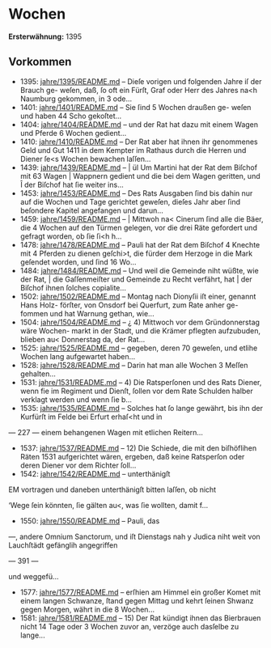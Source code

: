 # Wochen

**Ersterwähnung:** 1395

## Vorkommen
- 1395: [jahre/1395/README.md](../jahre/1395/README.md) – Dieſe vorigen und folgenden Jahre iſ der Brauch ge-
weſen, daß, ſo oft ein Fürſt, Graf oder Herr des Jahres
na<h Naumburg gekommen, in 3 ode...
- 1401: [jahre/1401/README.md](../jahre/1401/README.md) – Sie ſind 5 Wochen draußen ge-
weſen und haben 44 Scho gekoſtet...
- 1404: [jahre/1404/README.md](../jahre/1404/README.md) – und der Rat hat dazu mit einem
Wagen und Pferde 6 Wochen gedient...
- 1410: [jahre/1410/README.md](../jahre/1410/README.md) – Der Rat aber hat ihnen ihr genommenes
Geld und Gut 1411 in dem Kempter im Rathaus durch
die Herren und Diener ſe<s Wochen bewachen laſſen...
- 1439: [jahre/1439/README.md](../jahre/1439/README.md) – |
ül Um Martini hat der Rat dem Biſchof mit 63 Wagen
| Wappnern gedient und die bei dem Wagen geritten, und
Î der Biſchof hat ſie weiter ins...
- 1453: [jahre/1453/README.md](../jahre/1453/README.md) – Des Rats Ausgaben ſind bis dahin nur auf die
Wochen und Tage gerichtet geweſen, dieſes Jahr aber ſind
beſondere Kapitel angefangen und darun...
- 1459: [jahre/1459/README.md](../jahre/1459/README.md) – |
Mittwoh na< Cinerum ſind alle die Bäer, die
4 Wochen auf den Türmen gelegen, vor die drei Räte
gefordert und gefragt worden, ob ſie ſi<h h...
- 1478: [jahre/1478/README.md](../jahre/1478/README.md) – Pauli hat der Rat dem
Biſchof 4 Knechte mit 4 Pferden zu dienen geſchi>t, die
fürder dem Herzoge in die Mark geſendet worden, und
ſind 16 Wo...
- 1484: [jahre/1484/README.md](../jahre/1484/README.md) – Und weil die Gemeinde niht wüßte, wie der Rat, |
die Gaſſenmeiſter und Gemeinde zu Recht verfährt, hat |
der Biſchof ihnen ſolches copialite...
- 1502: [jahre/1502/README.md](../jahre/1502/README.md) – Montag nach Dionyſii iſt einer, genannt Hans Holz-
förſter, von Onsdorf bei Querfurt, zum Rate anher ge-
fommen und hat Warnung gethan, wie...
- 1504: [jahre/1504/README.md](../jahre/1504/README.md) – ¿ 4) Mittwoch vor dem Gründonnerstag wäre Wochen-
markt in der Stadt, und die Krämer pflegten aufzubuden,
blieben au< Donnerstag da, der Rat...
- 1525: [jahre/1525/README.md](../jahre/1525/README.md) – gegeben, deren 70 geweſen, und
etlihe Wochen lang aufgewartet haben...
- 1528: [jahre/1528/README.md](../jahre/1528/README.md) – Darin hat
man alle Wochen 3 Meſſen gehalten...
- 1531: [jahre/1531/README.md](../jahre/1531/README.md) – 4) Die Ratsperſonen und des Rats Diener, wenn fie
im Regiment und Dienſt, ſollen vor dem Rate Schulden
halber verklagt werden und wenn ſie b...
- 1535: [jahre/1535/README.md](../jahre/1535/README.md) – Solches hat ſo lange gewährt, bis
ihn der Kurfürſt im Felde bei Erfurt erhaſ<ht und in


— 227 —
einem behangenen Wagen mit etlichen Reitern...
- 1537: [jahre/1537/README.md](../jahre/1537/README.md) – 12) Die Schiede, die mit den biſhöflihen Räten
1531 aufgerichtet wären, ergeben, daß keine Ratsperſon
oder deren Diener vor dem Richter ſoll...
- 1542: [jahre/1542/README.md](../jahre/1542/README.md) – unterthänigſt

EM vortragen und daneben unterthänigſt bitten laſſen, ob nicht


‘Wege ſein könnten, ſie gälten au<, was ſie wollten, damit
f...
- 1550: [jahre/1550/README.md](../jahre/1550/README.md) – Pauli, das

—, andere Omnium Sanctorum, und iſt Dienstags nah
y Judica niht weit von Lauchſtädt gefänglih angegriffen


— 391 —

und weggefü...
- 1577: [jahre/1577/README.md](../jahre/1577/README.md) – erſhien am Himmel ein
großer Komet mit einem langen Schwanze, ſtand gegen
Mittag und kehrt ſeinen Shwanz gegen Morgen, währt
in die 8 Wochen...
- 1581: [jahre/1581/README.md](../jahre/1581/README.md) – 15) Der Rat kündigt ihnen das Bierbrauen nicht
14 Tage oder 3 Wochen zuvor an, verzöge auch dasſelbe
zu lange...
